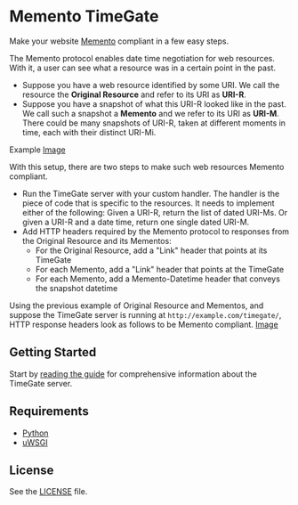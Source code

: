 # Memento TimeGate
Make your website [Memento](http://www.mementoweb.org) compliant in a few easy steps.

The Memento protocol enables date time negotiation for web resources. With it, a user can see what a resource was in a certain point in the past.
* Suppose you have a web resource identified by some URI. We call the resource the **Original Resource** and refer to its URI as **URI-R**.
* Suppose you have a snapshot of what this URI-R looked like in the past. We call such a snapshot a **Memento** and we refer to its URI as **URI-M**. There could be many snapshots of URI-R, taken at different moments in time, each with their distinct URI-Mi.

Example
[Image](https://raw.githubusercontent.com/mementoweb/timegate/master/doc/uris_example.png)

With this setup, there are two steps to make such web resources Memento compliant.
* Run the TimeGate server with your custom handler. The handler is the piece of code that is specific to the resources. It needs to implement either of the following: Given a URI-R, return the list of dated URI-Ms. Or given a URI-R and a date time, return one single dated URI-M.
* Add HTTP headers required by the Memento protocol to responses from the Original Resource and its Mementos:
  - For the Original Resource, add a "Link" header that points at its TimeGate
  - For each Memento, add a "Link" header that points at the TimeGate
  - For each Memento, add a Memento-Datetime header that conveys the snapshot datetime

Using the previous example of Original Resource and Mementos, and suppose the TimeGate server is running at `http://example.com/timegate/`, HTTP response headers look as follows to be Memento compliant.
[Image](https://raw.githubusercontent.com/mementoweb/timegate/master/doc/headers_example.png)

## Getting Started
Start by [reading the guide](https://github.com/mementoweb/timegate/wiki/Getting-Started) for comprehensive information about the TimeGate server.

## Requirements
* [Python](https://www.python.org)
* [uWSGI](http://uwsgi-docs.readthedocs.org/en/latest/)

## License
See the [LICENSE](https://github.com/mementoweb/timegate/blob/master/LICENSE) file.


